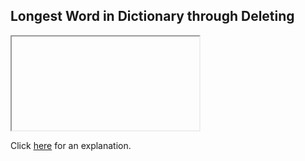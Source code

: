 ##  Longest Word in Dictionary through Deleting 

<iframe></iframe>

Click [here](Explanation.md) for an explanation.

